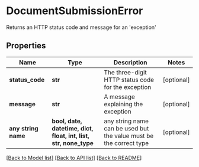 # DocumentSubmissionError

Returns an HTTP status code and message for an 'exception'

## Properties
Name | Type | Description | Notes
------------ | ------------- | ------------- | -------------
**status_code** | **str** | The three-digit HTTP status code for the exception | [optional] 
**message** | **str** | A message explaining the exception | [optional] 
**any string name** | **bool, date, datetime, dict, float, int, list, str, none_type** | any string name can be used but the value must be the correct type | [optional]

[[Back to Model list]](../README.md#documentation-for-models) [[Back to API list]](../README.md#documentation-for-api-endpoints) [[Back to README]](../README.md)


